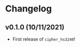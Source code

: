 # Changelog

<!--next-version-placeholder-->

## v0.1.0 (10/11/2021)

- First release of `cipher_hs3240`!